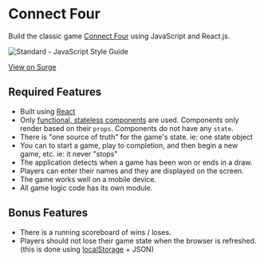 # Connect Four

Build the classic game [Connect Four] using JavaScript and React.js.

<img src="https://img.shields.io/badge/code_style-standard-brightgreen.svg" alt="Standard - JavaScript Style Guide"></a>

[View on Surge](http://connect4-react-app-jp.surge.sh/)

## Required Features

- Built using [React]
- Only [functional, stateless components] are used. Components only render based
  on their `props`. Components do not have any `state`.
- There is "one source of truth" for the game's state. ie: one state object
- You can to start a game, play to completion, and then begin a new
  game, etc. ie: it never "stops"
- The application detects when a game has been won or ends in a draw.
- Players can enter their names and they are displayed on the screen.
- The game works well on a mobile device.
- All game logic code has its own module.

## Bonus Features

- There is a running scoreboard of wins / loses.
- Players should not lose their game state when the browser is refreshed.
  (this is done using [localStorage] + JSON)

[Connect Four]:https://en.wikipedia.org/wiki/Connect_Four
[React]:https://facebook.github.io/react/
[functional, stateless components]:https://facebook.github.io/react/docs/components-and-props.html#props-are-read-only
[localStorage]:https://developer.mozilla.org/en-US/docs/Web/API/Window/localStorage
